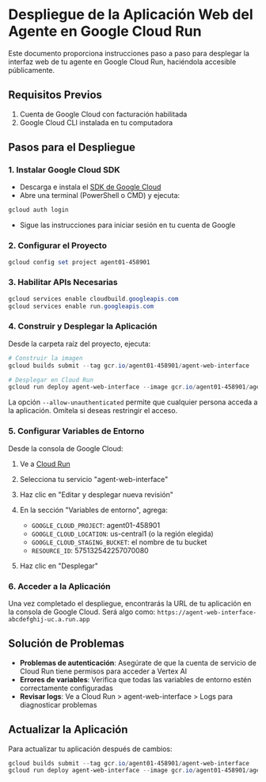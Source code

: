 # Despliegue de la Aplicación Web del Agente en Google Cloud Run

Este documento proporciona instrucciones paso a paso para desplegar la interfaz web de tu agente en Google Cloud Run, haciéndola accesible públicamente.

## Requisitos Previos

1. Cuenta de Google Cloud con facturación habilitada
2. Google Cloud CLI instalada en tu computadora

## Pasos para el Despliegue

### 1. Instalar Google Cloud SDK

- Descarga e instala el [SDK de Google Cloud](https://cloud.google.com/sdk/docs/install)
- Abre una terminal (PowerShell o CMD) y ejecuta:

```powershell
gcloud auth login
```

- Sigue las instrucciones para iniciar sesión en tu cuenta de Google

### 2. Configurar el Proyecto

```powershell
gcloud config set project agent01-458901
```

### 3. Habilitar APIs Necesarias

```powershell
gcloud services enable cloudbuild.googleapis.com
gcloud services enable run.googleapis.com
```

### 4. Construir y Desplegar la Aplicación

Desde la carpeta raíz del proyecto, ejecuta:

```powershell
# Construir la imagen
gcloud builds submit --tag gcr.io/agent01-458901/agent-web-interface

# Desplegar en Cloud Run
gcloud run deploy agent-web-interface --image gcr.io/agent01-458901/agent-web-interface --platform managed --region us-central1 --allow-unauthenticated
```

La opción `--allow-unauthenticated` permite que cualquier persona acceda a la aplicación. Omítela si deseas restringir el acceso.

### 5. Configurar Variables de Entorno

Desde la consola de Google Cloud:

1. Ve a [Cloud Run](https://console.cloud.google.com/run)
2. Selecciona tu servicio "agent-web-interface"
3. Haz clic en "Editar y desplegar nueva revisión"
4. En la sección "Variables de entorno", agrega:
   - `GOOGLE_CLOUD_PROJECT`: agent01-458901
   - `GOOGLE_CLOUD_LOCATION`: us-central1 (o la región elegida)
   - `GOOGLE_CLOUD_STAGING_BUCKET`: el nombre de tu bucket
   - `RESOURCE_ID`: 575132542257070080

5. Haz clic en "Desplegar"

### 6. Acceder a la Aplicación

Una vez completado el despliegue, encontrarás la URL de tu aplicación en la consola de Google Cloud. Será algo como:
`https://agent-web-interface-abcdefghij-uc.a.run.app`

## Solución de Problemas

- **Problemas de autenticación**: Asegúrate de que la cuenta de servicio de Cloud Run tiene permisos para acceder a Vertex AI
- **Errores de variables**: Verifica que todas las variables de entorno estén correctamente configuradas
- **Revisar logs**: Ve a Cloud Run > agent-web-interface > Logs para diagnosticar problemas

## Actualizar la Aplicación

Para actualizar tu aplicación después de cambios:

```powershell
gcloud builds submit --tag gcr.io/agent01-458901/agent-web-interface
gcloud run deploy agent-web-interface --image gcr.io/agent01-458901/agent-web-interface --platform managed
```
